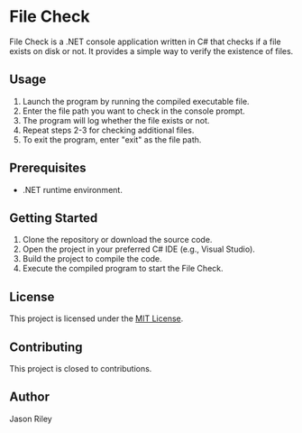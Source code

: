 # File Check

File Check is a .NET console application written in C# that checks if a file exists on disk or not. It provides a simple way to verify the existence of files.

## Usage

1. Launch the program by running the compiled executable file.
2. Enter the file path you want to check in the console prompt.
3. The program will log whether the file exists or not.
4. Repeat steps 2-3 for checking additional files.
5. To exit the program, enter "exit" as the file path.

## Prerequisites

- .NET runtime environment.

## Getting Started

1. Clone the repository or download the source code.
2. Open the project in your preferred C# IDE (e.g., Visual Studio).
3. Build the project to compile the code.
4. Execute the compiled program to start the File Check.

## License

This project is licensed under the [MIT License](https://opensource.org/license/mit/).

## Contributing

This project is closed to contributions.

## Author

Jason Riley
